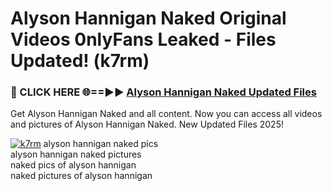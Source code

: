 # Alyson Hannigan Naked Original Videos 0nlyFans Leaked - Files Updated! (k7rm)

<h3>🔴 CLICK HERE 🌐==►► <a href="https://tinyurl.com/up5wt9bj" rel="nofollow">Alyson Hannigan Naked Updated Files</a></h3>

Get Alyson Hannigan Naked and all content. Now you can access all videos and pictures of Alyson Hannigan Naked. New Updated Files 2025!

[![k7rm](https://i.imgur.com/ABiUzMV.gif)](https://tinyurl.com/up5wt9bj)
alyson hannigan naked pics<br>
alyson hannigan naked pictures<br>
naked pics of alyson hannigan<br>
naked pictures of alyson hannigan